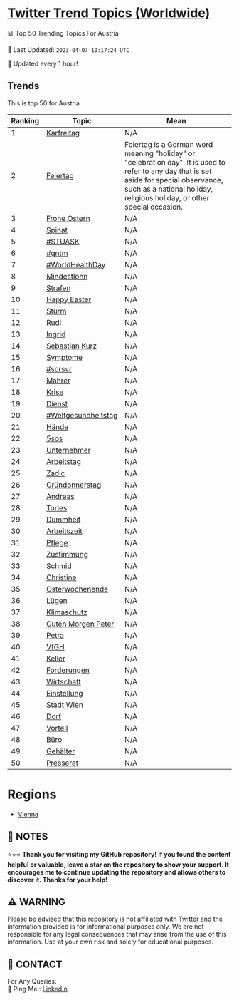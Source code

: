 [Twitter Trend Topics (Worldwide)](https://github.com/ErcinDedeoglu/Twitter-Trend-Topics)
==========


📊 Top 50 Trending Topics For Austria

📆 Last Updated: `2023-04-07 10:17:24 UTC`

🔧 Updated every 1 hour!


## Trends

This is top 50 for Austria

| Ranking | Topic | Mean |
| ------- | ------------ | ------------ |
| 1 | [Karfreitag](http://twitter.com/search?q=Karfreitag) | N/A |
| 2 | [Feiertag](http://twitter.com/search?q=Feiertag) | Feiertag is a German word meaning "holiday" or "celebration day". It is used to refer to any day that is set aside for special observance, such as a national holiday, religious holiday, or other special occasion. |
| 3 | [Frohe Ostern](http://twitter.com/search?q=Frohe+Ostern) | N/A |
| 4 | [Spinat](http://twitter.com/search?q=Spinat) | N/A |
| 5 | [#STUASK](http://twitter.com/search?q=%23STUASK) | N/A |
| 6 | [#gntm](http://twitter.com/search?q=%23gntm) | N/A |
| 7 | [#WorldHealthDay](http://twitter.com/search?q=%23WorldHealthDay) | N/A |
| 8 | [Mindestlohn](http://twitter.com/search?q=Mindestlohn) | N/A |
| 9 | [Strafen](http://twitter.com/search?q=Strafen) | N/A |
| 10 | [Happy Easter](http://twitter.com/search?q=Happy+Easter) | N/A |
| 11 | [Sturm](http://twitter.com/search?q=Sturm) | N/A |
| 12 | [Rudi](http://twitter.com/search?q=Rudi) | N/A |
| 13 | [Ingrid](http://twitter.com/search?q=Ingrid) | N/A |
| 14 | [Sebastian Kurz](http://twitter.com/search?q=Sebastian+Kurz) | N/A |
| 15 | [Symptome](http://twitter.com/search?q=Symptome) | N/A |
| 16 | [#scrsvr](http://twitter.com/search?q=%23scrsvr) | N/A |
| 17 | [Mahrer](http://twitter.com/search?q=Mahrer) | N/A |
| 18 | [Krise](http://twitter.com/search?q=Krise) | N/A |
| 19 | [Dienst](http://twitter.com/search?q=Dienst) | N/A |
| 20 | [#Weltgesundheitstag](http://twitter.com/search?q=%23Weltgesundheitstag) | N/A |
| 21 | [Hände](http://twitter.com/search?q=H%c3%a4nde) | N/A |
| 22 | [5sos](http://twitter.com/search?q=5sos) | N/A |
| 23 | [Unternehmer](http://twitter.com/search?q=Unternehmer) | N/A |
| 24 | [Arbeitstag](http://twitter.com/search?q=Arbeitstag) | N/A |
| 25 | [Zadic](http://twitter.com/search?q=Zadic) | N/A |
| 26 | [Gründonnerstag](http://twitter.com/search?q=Gr%c3%bcndonnerstag) | N/A |
| 27 | [Andreas](http://twitter.com/search?q=Andreas) | N/A |
| 28 | [Tories](http://twitter.com/search?q=Tories) | N/A |
| 29 | [Dummheit](http://twitter.com/search?q=Dummheit) | N/A |
| 30 | [Arbeitszeit](http://twitter.com/search?q=Arbeitszeit) | N/A |
| 31 | [Pflege](http://twitter.com/search?q=Pflege) | N/A |
| 32 | [Zustimmung](http://twitter.com/search?q=Zustimmung) | N/A |
| 33 | [Schmid](http://twitter.com/search?q=Schmid) | N/A |
| 34 | [Christine](http://twitter.com/search?q=Christine) | N/A |
| 35 | [Osterwochenende](http://twitter.com/search?q=Osterwochenende) | N/A |
| 36 | [Lügen](http://twitter.com/search?q=L%c3%bcgen) | N/A |
| 37 | [Klimaschutz](http://twitter.com/search?q=Klimaschutz) | N/A |
| 38 | [Guten Morgen Peter](http://twitter.com/search?q=Guten+Morgen+Peter) | N/A |
| 39 | [Petra](http://twitter.com/search?q=Petra) | N/A |
| 40 | [VfGH](http://twitter.com/search?q=VfGH) | N/A |
| 41 | [Keller](http://twitter.com/search?q=Keller) | N/A |
| 42 | [Forderungen](http://twitter.com/search?q=Forderungen) | N/A |
| 43 | [Wirtschaft](http://twitter.com/search?q=Wirtschaft) | N/A |
| 44 | [Einstellung](http://twitter.com/search?q=Einstellung) | N/A |
| 45 | [Stadt Wien](http://twitter.com/search?q=Stadt+Wien) | N/A |
| 46 | [Dorf](http://twitter.com/search?q=Dorf) | N/A |
| 47 | [Vorteil](http://twitter.com/search?q=Vorteil) | N/A |
| 48 | [Büro](http://twitter.com/search?q=B%c3%bcro) | N/A |
| 49 | [Gehälter](http://twitter.com/search?q=Geh%c3%a4lter) | N/A |
| 50 | [Presserat](http://twitter.com/search?q=Presserat) | N/A |



# Regions

* [Vienna](</Austria/Vienna.md>)



## 📝 NOTES

⭐⭐⭐ **Thank you for visiting my GitHub repository! If you found the content helpful or valuable, leave a star on the repository to show your support. It encourages me to continue updating the repository and allows others to discover it. Thanks for your help!**


## ⚠️ WARNING

Please be advised that this repository is not affiliated with Twitter and the information provided is for informational purposes only. We are not responsible for any legal consequences that may arise from the use of this information. Use at your own risk and solely for educational purposes.


## 📨 CONTACT

 For Any Queries:  
            🏓 Ping Me : [LinkedIn](https://www.linkedin.com/in/ercindedeoglu/)
